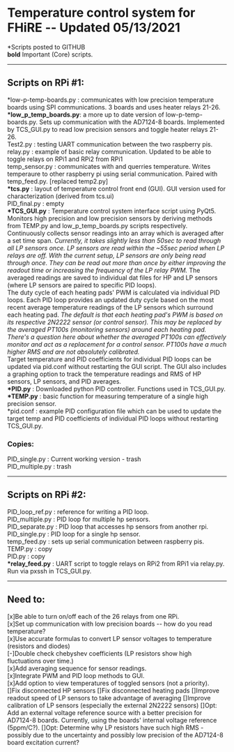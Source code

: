 # Temperature control system for FHiRE -- Updated 05/13/2021  

*Scripts posted to GITHUB  
__bold__ Important (Core) scripts.  

--------------------------------------------------------------------------------  
## Scripts on RPi #1:  

 *low-p-temp-boards.py : communicates with low precision temperature boards using SPI communications. 3 boards and uses heater relays 21-26.  
__*low_p_temp_boards.py__: a more up to date version of low-p-temp-boards.py. Sets up communication with the AD7124-8 boards. Implemented by TCS_GUI.py to read low precision sensors and toggle heater relays 21-26.   
 Test2.py : testing UART communication between the two raspberry pis.  
 relay.py : example of basic relay communication. Updated to be able to toggle relays on RPi1 and RPi2 from RPi1   
 temp_sensor.py : communicates with and querries temperature. Writes temperaure to other raspberry pi using serial communication. Paired with temp_feed.py. [replaced temp2.py]  
__*tcs.py__ : layout of temperature control front end (GUI). GUI version used for characterization (derived from tcs.ui)  
 PID_final.py : empty  
__*TCS_GUI.py__ : Temperature control system interface script using PyQt5. Monitors high precision and low precision sensors by deriving methods from TEMP.py and low_p_temp_boards.py scripts respectively. Continuously collects sensor readings into an array which is averaged after a set time span. *Currently, it takes slightly less than 50sec to read through all LP sensors once. LP sensors are read within the ~55sec period when LP relays are off. With the current setup, LP sensors are only being read through once. They can be read out more than once by either improving the readout time or increasing the frequency of the LP relay PWM.* The averaged readings are saved to individual dat files for HP and LP sensors (where LP sensors are paired to specific PID loops).   
	The duty cycle of each heating pads' PWM is calculated via individual PID loops. Each PID loop provides an updated duty cycle based on the most recent average temperature readings of the LP sensors which surround each heating pad. *The default is that each heating pad's PWM is based on its respective 2N2222 sensor (or control sensor). This may be replaced by the averaged PT100s (monitoring sensors) around each heating pad. There's a question here about whether the averaged PT100s can effectively monitor and act as a replacement for a control sensor. PT100s have a much higher RMS and are not absolutely calibrated.*   
	Target temperature and PID coefficients for individual PID loops can be updated via pid.conf without restarting the GUI script. The GUI also includes a graphing option to track the temperature readings and RMS of HP sensors, LP sensors, and PID averages.  
__*PID.py__ : Downloaded python PID controller. Functions used in TCS_GUI.py.   
__*TEMP.py__ : basic function for measuring temperature of a single high precision sensor.  
*pid.conf : example PID configuration file which can be used to update the target temp and PID coefficients of individual PID loops without restarting TCS_GUI.py.  

### Copies:  
 PID_single.py : Current working version - trash  
 PID_multiple.py : trash   

--------------------------------------------------------------------------------
## Scripts on RPi #2:  

 PID_loop_ref.py : reference for writing a PID loop.  
 PID_multiple.py : PID loop for multiple hp sensors.  
 PID_separate.py : PID loop that accesses hp sensors from another rpi.  
 PID_single.py : PID loop for a single hp sensor.  
 temp_feed.py : sets up serial communication between raspberry pis.   
 TEMP.py : copy  
 PID.py : copy  
__*relay_feed.py__ : UART script to toggle relays on RPi2 from RPi1 via relay.py. Run via pxssh in TCS_GUI.py.  

--------------------------------------------------------------------------------
## Need to:  
[x]Be able to turn on/off each of the 26 relays from one RPi.  
[x]Set up communication with low precision boards -- how do you read temperature?  
[x]Use accurate formulas to convert LP sensor voltages to temperature (resistors and diodes)  
[-]Double check chebyshev coefficients (LP resistors show high fluctuations over time.)  
[x]Add averaging sequence for sensor readings.  
[x]Integrate PWM and PID loop methods to GUI.  
[x]Add option to view temperatures of toggled sensors (not a priority).  
[]Fix disconnected HP sensors
[]Fix disconnected heating pads
[]Improve readout speed of LP sensors to take advantage of averaging
[]Improve calibration of LP sensors (especially the external 2N2222 sensors)
[]Opt: Add an external voltage reference source with a better precision for AD7124-8 boards. Currently, using the boards' internal voltage reference (5ppm/C?).
[]Opt: Determine why LP resistors have such high RMS - possibly due to the uncertainty and possibly low precision of the AD7124-8 board excitation current?



